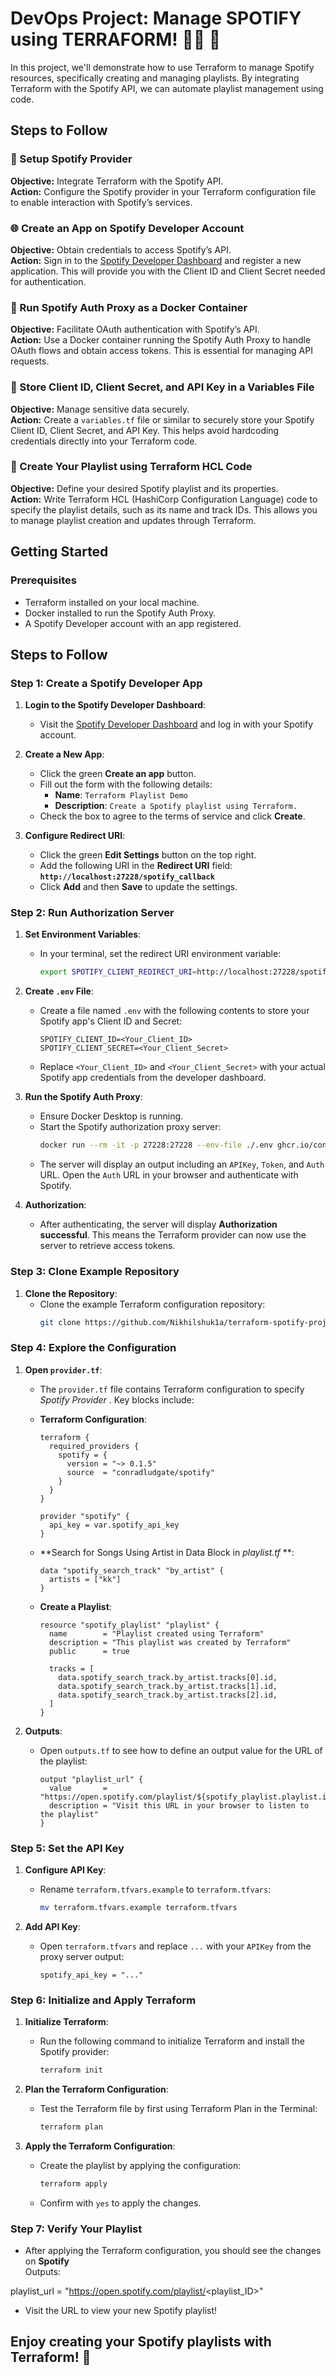 # DevOps Project: Manage SPOTIFY using TERRAFORM! 👨‍💻 🎵

In this project, we'll demonstrate how to use Terraform to manage Spotify resources, specifically creating and managing playlists. By integrating Terraform with the Spotify API, we can automate playlist management using code.

## Steps to Follow

### 🔧 Setup Spotify Provider
**Objective:** Integrate Terraform with the Spotify API.  
**Action:** Configure the Spotify provider in your Terraform configuration file to enable interaction with Spotify’s services.

### 🌐 Create an App on Spotify Developer Account
**Objective:** Obtain credentials to access Spotify’s API.  
**Action:** Sign in to the [Spotify Developer Dashboard](https://developer.spotify.com/dashboard/) and register a new application. This will provide you with the Client ID and Client Secret needed for authentication.

### 🐳 Run Spotify Auth Proxy as a Docker Container
**Objective:** Facilitate OAuth authentication with Spotify’s API.  
**Action:** Use a Docker container running the Spotify Auth Proxy to handle OAuth flows and obtain access tokens. This is essential for managing API requests.

### 🔐 Store Client ID, Client Secret, and API Key in a Variables File
**Objective:** Manage sensitive data securely.  
**Action:** Create a `variables.tf` file or similar to securely store your Spotify Client ID, Client Secret, and API Key. This helps avoid hardcoding credentials directly into your Terraform code.

### 📜 Create Your Playlist using Terraform HCL Code
**Objective:** Define your desired Spotify playlist and its properties.  
**Action:** Write Terraform HCL (HashiCorp Configuration Language) code to specify the playlist details, such as its name and track IDs. This allows you to manage playlist creation and updates through Terraform.

## Getting Started

### Prerequisites

- Terraform installed on your local machine.
- Docker installed to run the Spotify Auth Proxy.
- A Spotify Developer account with an app registered.


## Steps to Follow

### Step 1: Create a Spotify Developer App

1. **Login to the Spotify Developer Dashboard**:
   - Visit the [Spotify Developer Dashboard](https://developer.spotify.com/dashboard/) and log in with your Spotify account.

2. **Create a New App**:
   - Click the green **Create an app** button.
   - Fill out the form with the following details:
     - **Name**: `Terraform Playlist Demo`
     - **Description**: `Create a Spotify playlist using Terraform.`
   - Check the box to agree to the terms of service and click **Create**.

3. **Configure Redirect URI**:
   - Click the green **Edit Settings** button on the top right.
   - Add the following URI in the **Redirect URI** field: **`http://localhost:27228/spotify_callback`**
   - Click **Add** and then **Save** to update the settings.

### Step 2: Run Authorization Server

1. **Set Environment Variables**:
   - In your terminal, set the redirect URI environment variable:
     ```bash
     export SPOTIFY_CLIENT_REDIRECT_URI=http://localhost:27228/spotify_callback
     ```

2. **Create `.env` File**:
   - Create a file named `.env` with the following contents to store your Spotify app's Client ID and Secret:
     ```env
     SPOTIFY_CLIENT_ID=<Your_Client_ID>
     SPOTIFY_CLIENT_SECRET=<Your_Client_Secret>
     ```
   - Replace `<Your_Client_ID>` and `<Your_Client_Secret>` with your actual Spotify app credentials from the developer dashboard.

3. **Run the Spotify Auth Proxy**:
   - Ensure Docker Desktop is running.
   - Start the Spotify authorization proxy server:
     ```bash
     docker run --rm -it -p 27228:27228 --env-file ./.env ghcr.io/conradludgate/spotify-auth-proxy
     ```
   - The server will display an output including an `APIKey`, `Token`, and `Auth` URL. Open the `Auth` URL in your browser and authenticate with Spotify.

4. **Authorization**:
   - After authenticating, the server will display **Authorization successful**. This means the Terraform provider can now use the server to retrieve access tokens.

### Step 3: Clone Example Repository

1. **Clone the Repository**:
   - Clone the example Terraform configuration repository:
     ```bash
     git clone https://github.com/Nikhilshuk1a/terraform-spotify-project.git
     ```

### Step 4: Explore the Configuration

1. **Open `provider.tf`**:
   - The `provider.tf` file contains Terraform configuration to specify *_Spotify Provider_* . Key blocks include:

   - **Terraform Configuration**:
     ```hcl
     terraform {
       required_providers {
         spotify = {
           version = "~> 0.1.5"
           source  = "conradludgate/spotify"
         }
       }
     }

     provider "spotify" {
       api_key = var.spotify_api_key
     }
     ```

   - **Search for Songs Using Artist in Data Block in _playlist.tf_ **:
     ```hcl
     data "spotify_search_track" "by_artist" {
       artists = ["kk"]
     }
     ```

   - **Create a Playlist**:
     ```hcl
     resource "spotify_playlist" "playlist" {
       name        = "Playlist created using Terraform"
       description = "This playlist was created by Terraform"
       public      = true

       tracks = [
         data.spotify_search_track.by_artist.tracks[0].id,
         data.spotify_search_track.by_artist.tracks[1].id,
         data.spotify_search_track.by_artist.tracks[2].id,
       ]
     }
     ```

2. **Outputs**:
   - Open `outputs.tf` to see how to define an output value for the URL of the playlist:
     ```hcl
     output "playlist_url" {
       value       = "https://open.spotify.com/playlist/${spotify_playlist.playlist.id}"
       description = "Visit this URL in your browser to listen to the playlist"
     }
     ```

### Step 5: Set the API Key

1. **Configure API Key**:
   - Rename `terraform.tfvars.example` to `terraform.tfvars`:
     ```bash
     mv terraform.tfvars.example terraform.tfvars
     ```

2. **Add API Key**:
   - Open `terraform.tfvars` and replace `...` with your `APIKey` from the proxy server output:
     ```hcl
     spotify_api_key = "..."
     ```

### Step 6: Initialize and Apply Terraform

1. **Initialize Terraform**:
   - Run the following command to initialize Terraform and install the Spotify provider:
     ```bash
     terraform init
     ```

2. **Plan the Terraform Configuration**:
   - Test the Terraform file by first using Terraform Plan in the Terminal:
     ```bash
     terraform plan
     ```

3. **Apply the Terraform Configuration**:
   - Create the playlist by applying the configuration:
     ```bash
     terraform apply
     ```
   - Confirm with `yes` to apply the changes.

### Step 7: Verify Your Playlist

- After applying the Terraform configuration, you should see the changes on **Spotify**  
Outputs:

playlist_url = "https://open.spotify.com/playlist/<playlist_ID>"

- Visit the URL to view your new Spotify playlist!

<!--## Warning

Never commit sensitive values, like your Spotify API key, to version control. Use `.gitignore` to exclude files with sensitive information.

## Contributing

Contributions are welcome! Please open an issue or submit a pull request with any improvements or suggestions.


----->

## Enjoy creating your Spotify playlists with Terraform! 🎵


